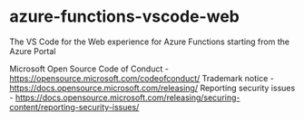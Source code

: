 # azure-functions-vscode-web
The VS Code for the Web experience for Azure Functions starting from the Azure Portal

Microsoft Open Source Code of Conduct - https://opensource.microsoft.com/codeofconduct/
Trademark notice - https://docs.opensource.microsoft.com/releasing/
Reporting security issues - https://docs.opensource.microsoft.com/releasing/securing-content/reporting-security-issues/

